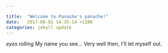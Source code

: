 ```yaml
---

title:  "Welcome to Panashe's panache!"
date:   2017-06-01 14:35:14 +1200
categories: jekyll update
---
```

*eyes rolling* My name you see... Very well then, I'll let myself out.
